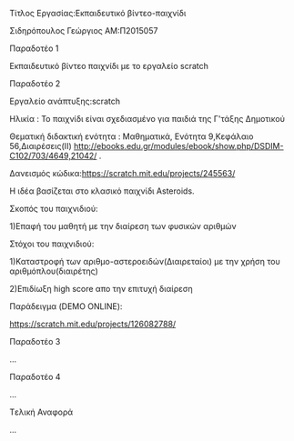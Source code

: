 ﻿Τίτλος Εργασίας:Εκπαιδευτικό βίντεο-παιχνίδι
 
Σιδηρόπουλος Γεώργιος
ΑΜ:Π2015057

Παραδοτέο 1

Εκπαιδευτικό βίντεο παιχνίδι με το εργαλείο scratch


Παραδοτέο 2

Εργαλείο ανάπτυξης:scratch

Ηλικία : Το παιχνίδι είναι σχεδιασμένο για παιδιά της Γ'τάξης Δημοτικού

Θεματική διδακτική ενότητα : Μαθηματικά, Ενότητα 9,Κεφάλαιο 56,Διαιρέσεις(ΙΙ)
http://ebooks.edu.gr/modules/ebook/show.php/DSDIM-C102/703/4649,21042/ .

Δανεισμός κώδικα:https://scratch.mit.edu/projects/245563/

Η ιδέα βασίζεται στο κλασικό παιχνίδι Asteroids.

Σκοπός του παιχνιδιού:

1)Επαφή του μαθητή με την διαίρεση των φυσικών αριθμών

Στόχοι του παιχνιδιού:

1)Καταστροφή των αριθμο-αστεροειδών(Διαιρεταίοι)
με την χρήση του αριθμόπλου(διαιρέτης)

2)Επιδίωξη high score απο την επιτυχή διαίρεση

Παράδειγμα (DEMO ONLINE):

https://scratch.mit.edu/projects/126082788/




Παραδοτέο 3

...

Παραδοτέο 4

...

Tελική Αναφορά

...
